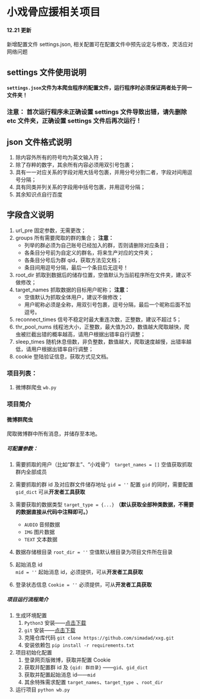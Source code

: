 # 小戏骨应援相关项目

#### 12.21 更新
新增配置文件 settings.json, 相关配置可在配置文件中预先设定与修改，灵活应对网络问题

## settings 文件使用说明

**`settings.json`文件为本爬虫程序的配置文件，运行程序时必须保证两者处于同一文件夹！**
### **注意：** 首次运行程序未正确设置 settings 文件导致出错，请先删除 etc 文件夹，正确设置 settings 文件后再次运行！

## json 文件格式说明
1. 除内容外所有的符号均为英文输入符；
1. 除了存粹的数字，其余所有内容必须用双引号包裹；
2. 具有一一对应关系的字段对用大括号包裹，并用分号分割二者，字段对间用逗号分隔；
3. 具有同类并列关系的字段用中括号包裹，并用逗号分隔；
4. 其余知识点自行百度

## 字段含义说明
1. url_pre
固定参数，无需更改；
1. groups
所有需要爬取的群的集合；
**注意：**
    - 列举的群必须为自己账号已经加入的群，否则请删除对应条目；
    - 各条目分号前为自定义的群名，将来生产对应的文件夹；
    - 各条目分号后为群 qid，获取方法见文档；
    - 条目间用逗号分隔，最后一个条目后无逗号！
1. root_dir
抓取到数据后的储存位置，空值默认为当前程序所在文件夹，建议不做修改；
1. target_names
抓取数据的目标用户昵称；
**注意：**
    - 空值默认为抓取全体用户，建议不做修改；
    - 用户昵称必须是全称，用双引号包裹，逗号分隔，最后一个昵称后面不加逗号。
1. reconnect_times
信号不稳定时最大重连次数，正整数，建议不超过 5；
1. thr_pool_nums 
线程池大小，正整数，最大值为20，数值越大爬取越快，爬虫被拦截出错的概率越高，请用户根据出错率自行调整；
1. sleep_times 
随机休息倍数，非负整数，数值越大，爬取速度越慢，出错率越低，请用户根据出错率自行调整；
1. cookie
登陆验证信息，获取方式见文档。



### 项目列表：
1. 微博群爬虫 `wb.py`


### 项目简介
#### 微博群爬虫
爬取微博群中所有消息，并储存至本地。
##### 可配置参数：
1. 需要抓取的用户（比如“群主”、“小戏骨”）
    `target_names = []`
    空值获取抓取群内全部成员
1. 需要抓取的群 id 及对应群文件储存地址
    `gid = ''`
    配置 `gid` 的同时，需要配置 `gid_dict` 
    可从**开发者工具获取**

1. 需要获取的数据类型
    `target_type = {...}`
    **（默认获取全部种类数据，不需要的数据直接从代码中注释即可。）**
    - `AUDIO` 音频数据
    - `IMG` 图片数据
    - `TEXT` 文本数据
1. 数据存储根目录
    `root_dir = ''` 
    空值默认根目录为项目文件所在目录
1. 起始消息 id        
    `mid = ''`
    起始消息 id，必须提供，可从**开发者工具获取**
1. 登录状态信息
    `Cookie = ''`
    必须提供，可从**开发者工具获取**

##### 项目运行流程简介
1. 生成环境配置
    1. `Python3` 安装——[点击下载][1]
    1. `git` 安装——[点击下载][2]
    1. 克隆仓库代码 `git clone https://github.com/simadad/xxg.git`
    1. 安装依赖包 `pip install -r requirements.txt`
1. 项目初始化配置
    1. 登录网页版微博，获取并配置 Cookie
    1. 获取并配置群 id 及 `{qid: 群目录}` ——`gid`、`gid_dict`
    1. 获取并配置起始消息 id——`mid`
    1. 其余特殊需求配置 `target_names`、`target_type `、`root_dir`
1. 运行项目 `python wb.py`

[1]: https://www.python.org/downloads/release/python-352/    
[2]: https://git-scm.com/downloads

